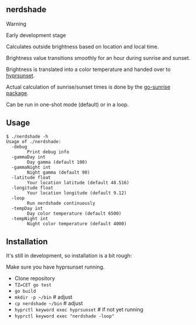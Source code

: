 ## nerdshade

> [!WARNING]
> Early development stage

Calculates outside brightness based on location and local time.

Brightness value transitions smoothly for an hour during sunrise and sunset.

Brightness is translated into a color temperature and handed over to [hyprsunset](https://github.com/hyprwm/hyprsunset).

Actual calculation of sunrise/sunset times is done by the [go-sunrise package](https://github.com/nathan-osman/go-sunrise).

Can be run in one-shot mode (default) or in a loop.

## Usage

```
$ ./nerdshade -h
Usage of ./nerdshade:
  -debug
        Print debug info
  -gammaDay int
        Day gamma (default 100)
  -gammaNight int
        Night gamma (default 90)
  -latitude float
        Your location latitude (default 48.516)
  -longitude float
        Your location longitude (default 9.12)
  -loop
        Run nerdshade continuously
  -tempDay int
        Day color temperature (default 6500)
  -tempNight int
        Night color temperature (default 4000)
```

## Installation

It's still in development, so installation is a bit rough:

Make sure you have hyprsunset running.

- Clone repository
- `TZ=CET go test`
- `go build`
- `mkdir -p ~/bin`        # adjust
- `cp nerdshade ~/bin`    # adjust
- `hyprctl keyword exec hyprsunset`    # if not yet running
- `hyprctl keyword exec "nerdshade -loop"`
